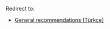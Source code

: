 Redirect to:

*   [General recommendations (Türkçe)](/index.php/General_recommendations_(T%C3%BCrk%C3%A7e) "General recommendations (Türkçe)")